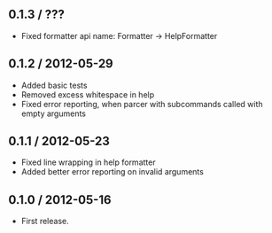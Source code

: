0.1.3 / ???
------------------

* Fixed formatter api name: Formatter -> HelpFormatter


0.1.2 / 2012-05-29
------------------

* Added basic tests
* Removed excess whitespace in help
* Fixed error reporting, when parcer with subcommands
  called with empty arguments


0.1.1 / 2012-05-23
------------------

* Fixed line wrapping in help formatter
* Added better error reporting on invalid arguments


0.1.0 / 2012-05-16
------------------

* First release.
